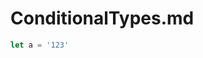 
# ConditionalTypes.md


```typescript
let a = '123'

```

<LastUpdated />



 <template>
  <Vssue :issue-id="1" />
</template>